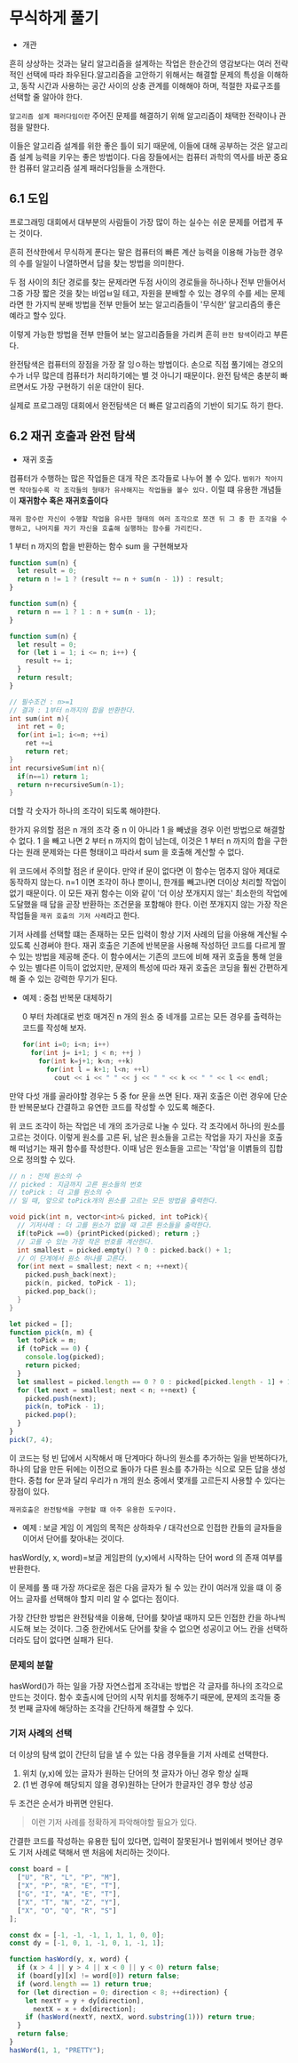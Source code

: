 # 무식하게 풀기

- 개관

흔히 상상하는 것과는 달리 알고리즘을 설계하는 작업은 한순간의 영감보다는 여러 전략적인 선택에 따라 좌우된다.알고리즘을 고안하기 위해서는 해결할 문제의 특성을 이해하고, 동작 시간과 사용하는 공간 사이의 상충 관계를 이해해야 하며, 적절한 자료구조를 선택할 줄 알아야 한다.

`알고리즘 설계 패러다임이란` 주어진 문제를 해결하기 위해 알고리즘이 채택한 전략이나 관점을 말한다.

이들은 알고리즘 설계를 위한 좋은 틀이 되기 때문에, 이들에 대해 공부하는 것은 알고리즘 설계 능력을 키우는 좋은 방법이다. 다음 장들에서는 컴퓨터 과학의 역사를 바꾼 중요한 컴퓨터 알고리즘 설계 패러다임들을 소개한다.

## 6.1 도입

프로그래밍 대회에서 대부분의 사람들이 가장 많이 하는 실수는 쉬운 문제를 어렵게 푸는 것이다.

흔히 전삭한에서 무식하게 푼다는 말은 컴퓨터의 빠른 계산 능력을 이용해 가능한 경우의 수를 일일이 나열하면서 답을 찾는 방법을 의미한다.

두 점 사이의 최단 경로를 찾는 문제라면 두점 사이의 경로들을 하나하나 전부 만들어서 그중 가장 짧은 것을 찾는 바업ㅂ일 테고, 자원을 분배할 수 있는 경우의 수를 세는 문제라면 한 가지씩 분배 방법을 전부 만들어 보는 알고리즘들이 '무식한' 알고리즘의 좋은 예라고 할수 있다.

이렇게 가능한 방법을 전부 만들어 보는 알고리즘들을 가리켜 흔히 `완전 탐색`이라고 부른다.

완전탐색은 컴퓨터의 장점을 가장 잘 잉ㅇ하는 방법이다. 손으로 직접 풀기에는 경오의 수가 너무 많은데 컴퓨터가 처리하기에는 별 것 아니기 때문이다. 완전 탐색은 충분히 빠르면서도 가장 구현하기 쉬운 대안이 된다.

실제로 프로그래밍 대회에서 완전탐색은 더 빠른 알고리즘의 기반이 되기도 하기 한다.

## 6.2 재귀 호출과 완전 탐색

- 재귀 호출

컴퓨터가 수행하는 많은 작업들은 대개 작은 조각들로 나누어 볼 수 있다. `범위가 작아지면 작아질수록 각 조각들의 형태가 유사해지는 작업들을 볼수 있다.` 이럴 떄 유용한 개념들이 **재귀함수 혹은 재귀호출이다**

`재귀 함수란 자신이 수행할 작업을 유사한 형태의 여러 조각으로 쪼갠 뒤 그 중 한 조각을 수행하고, 나머지를 자기 자신을 호출해 실행하는 함수를 가리킨다.`

1 부터 n 까지의 합을 반환하는 함수 sum 을 구현해보자

```js
function sum(n) {
  let result = 0;
  return n != 1 ? (result += n + sum(n - 1)) : result;
}

function sum(n) {
  return n == 1 ? 1 : n + sum(n - 1);
}

function sum(n) {
  let result = 0;
  for (let i = 1; i <= n; i++) {
    result += i;
  }
  return result;
}
```

```c++
// 필수조건 : n>=1
// 결과 : 1부터 n까지의 합을 반환한다.
int sum(int n){
  int ret = 0;
  for(int i=1; i<=n; ++i)
    ret +=i
    return ret;
}
int recursiveSum(int n){
  if(n==1) return 1;
  return n+recursiveSum(n-1);
}
```

더할 각 숫자가 하나의 조각이 되도록 해야한다.

한가지 유의할 점은 n 개의 조각 중 n 이 아니라 1 을 빼냈을 경우 이런 방법으로 해결할 수 없다. 1 을 빼고 나면 2 부터 n 까지의 합이 남는데, 이것은 1 부터 n 까지의 합을 구한다는 원래 문제와는 다른 형태이고 따라서 sum 을 호출해 계산할 수 없다.

위 코드에서 주의할 점은 if 문이다. 만약 if 문이 없다면 이 함수는 멈추지 않아 제대로 동작하지 않는다. n=1 이면 조각이 하나 뿐이니, 한개를 빼고나면 더이상 처리할 작업이 없기 때문이다. 이 모든 재귀 함수는 이와 같이 '더 이상 쪼개지지 않는' 최소한의 작업에 도달했을 때 답을 곧장 반환하는 조건문을 포함해야 한다. 이런 쪼개지지 않는 가장 작은 작업들을 `재귀 호출의 기저 사례`라고 한다.

기저 사례를 선택할 떄는 존재하는 모든 입력이 항상 기저 사례의 답을 아용해 계산될 수 있도록 신경써야 한다.
재귀 호출은 기존에 반복문을 사용해 작성하던 코드를 다르게 짤 수 있는 방법을 제공해 준다. 이 함수에서는 기존의 코드에 비해 재귀 호출을 통해 얻을 수 있는 별다른 이득이 없었지만, 문제의 특성에 따라 재귀 호출은 코딩을 훨씬 간편하게 해 줄 수 있는 강력한 무기가 된다.

- 예제 : 중첩 반복문 대체하기

  0 부터 차례대로 번호 매겨진 n 개의 원소 중 네개를 고르는 모든 경우를 출력하는 코드를 작성해 보자.

  ```c++
  for(int i=0; i<n; i++)
    for(int j= i+1; j < n; ++j )
      for(int k=j+1; k<n; ++k)
        for(int l = k+1; l<n; ++l)
          cout << i << " " << j << " " << k << " " << l << endl;
  ```

만약 다섯 개를 골라야할 경우는 5 중 for 문을 쓰면 된다. 재귀 호출은 이런 경우에 단순한 반복문보다 간결하고 유연한 코드를 작성할 수 있도록 해준다.

위 코드 조각이 하는 작업은 네 개의 조가긍로 나눌 수 있다. 각 조각에서 하나의 원소를 고르는 것이다. 이렇게 원소를 고른 뒤, 남은 원소들을 고르는 작업을 자기 자신을 호출해 떠넘기는 재귀 함수를 작성한다. 이때 남은 원소들을 고르는 '작업'을 이볅들의 집합으로 정의할 수 있다.

```c++
// n : 전체 원소의 수
// picked : 지금까지 고른 원소들의 번호
// toPick : 더 고를 원소의 수
// 일 때, 앞으로 toPick개의 원소를 고르는 모든 방법을 출력한다.

void pick(int n, vector<int>& picked, int toPick){
  // 기저사례 : 더 고를 원소가 없을 때 고른 원소들을 출력한다.
  if(toPick ==0) {printPicked(picked); return ;}
  // 고를 수 있는 가장 작은 번호를 계산한다.
  int smallest = picked.empty() ? 0 : picked.back() + 1;
  // 이 단계에서 원소 하나를 고른다.
  for(int next = smallest; next < n; ++next){
    picked.push_back(next);
    pick(n, picked, toPick - 1);
    picked.pop_back();
  }
}
```

```js
let picked = [];
function pick(n, m) {
  let toPick = m;
  if (toPick == 0) {
    console.log(picked);
    return picked;
  }
  let smallest = picked.length == 0 ? 0 : picked[picked.length - 1] + 1;
  for (let next = smallest; next < n; ++next) {
    picked.push(next);
    pick(n, toPick - 1);
    picked.pop();
  }
}
pick(7, 4);
```

이 코드는 텅 빈 답에서 시작해서 매 단계마다 하나의 원소를 추가하는 일을 반복하다가, 하나의 답을 만든 뒤에는 이전으로 돌아가 다른 원소를 추가하는 식으로 모든 답을 생성한다.
중첩 for 문과 달리 우리가 n 개의 원소 중에서 몇개를 고르든지 사용할 수 있다는 장점이 있다.

`재귀호출은 완전탐색을 구현할 떄 아주 유용한 도구이다.`

- 예제 : 보글 게임
  이 게임의 목적은 상하좌우 / 대각선으로 인접한 칸들의 글자들을 이어서 단어를 찾아내는 것이다.

hasWord(y, x, word)=보글 게임판의 (y,x)에서 시작하는 단어 word 의 존재 여부를 반환한다.

이 문제를 풀 때 가장 까다로운 점은 다음 글자가 될 수 있는 칸이 여러개 있을 떄 이 중 어느 글자를 선택해야 할지 미리 알 수 없다는 점이다.

가장 간단한 방법은 완전탐색을 이용해, 단어를 찾아낼 때까지 모든 인접한 칸을 하나씩 시도해 보는 것이다.
그중 한칸에서도 단어를 찾을 수 없으면 성공이고 어느 칸을 선택하더라도 답이 없다면 실패가 된다.

### 문제의 분할

hasWord()가 하는 일을 가장 자연스럽게 조각내는 방법은 각 글자를 하나의 조각으로 만드는 것이다. 함수 호출시에 단어의 시작 위치를 정해주기 때문에, 문제의 조각들 중 첫 번째 글자에 해당하는 조각을 간단하게 해결할 수 있다.

### 기저 사례의 선택

더 이상의 탐색 없이 간단히 답을 낼 수 있는 다음 경우들을 기저 사례로 선택한다.

1. 위치 (y,x)에 있는 글자가 원하는 단어의 첫 글자가 아닌 경우 항상 실패
2. (1 번 경우에 해당되지 않을 경우)원하는 단어가 한글자인 경우 항상 성공

두 조건은 순서가 바뀌면 안된다.

> 이런 기저 사례를 정확하게 파악해야할 필요가 있다.

간결한 코드를 작성하는 유용한 팁이 있다면, 입력이 잘못된거나 범위에서 벗어난 경우도 기저 사례로 택해서 맨 처음에 처리하는 것이다.

```js
const board = [
  ["U", "R", "L", "P", "M"],
  ["X", "P", "R", "E", "T"],
  ["G", "I", "A", "E", "T"],
  ["X", "T", "N", "Z", "Y"],
  ["X", "O", "Q", "R", "S"]
];

const dx = [-1, -1, -1, 1, 1, 1, 0, 0];
const dy = [-1, 0, 1, -1, 0, 1, -1, 1];

function hasWord(y, x, word) {
  if (x > 4 || y > 4 || x < 0 || y < 0) return false;
  if (board[y][x] != word[0]) return false;
  if (word.length == 1) return true;
  for (let direction = 0; direction < 8; ++direction) {
    let nextY = y + dy[direction],
      nextX = x + dx[direction];
    if (hasWord(nextY, nextX, word.substring(1))) return true;
  }
  return false;
}
hasWord(1, 1, "PRETTY");
```
